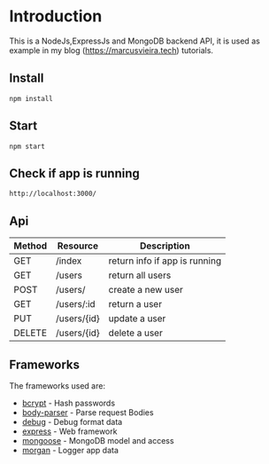 # Introduction

This is a NodeJs,ExpressJs and MongoDB backend API, it is used as example in my blog (https://marcusvieira.tech) tutorials.

## Install

```
npm install
```

## Start

```
npm start
```
## Check if app is running

```
http://localhost:3000/
```

## Api

| Method | Resource 		                     | Description                             |
|--------|-----------------------------------|-----------------------------------------|
| GET    | /index                            | return info if app is running           |
| GET    | /users                            | return all users                        |
| POST   | /users/                           | create a new user                       |
| GET	   | /users/:id  	                     | return a user  	                       |
| PUT	   | /users/{id}                       | update a user        	                 |
| DELETE | /users/{id}                       | delete a user      	                   |

## Frameworks

The frameworks used are:

* [bcrypt](https://github.com/kelektiv/node.bcrypt.js) - Hash passwords
* [body-parser](https://github.com/expressjs/body-parser) - Parse request Bodies
* [debug](https://github.com/visionmedia/debug) - Debug format data
* [express](https://github.com/expressjs/express) - Web framework
* [mongoose](https://github.com/Automattic/mongoose) - MongoDB model and access
* [morgan](https://github.com/expressjs/morgan) - Logger app data
